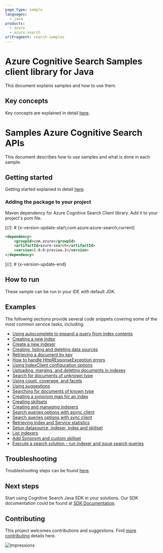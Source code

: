 ```yaml
---
page_type: sample
languages:
  - java
products:
  - azure
  - azure-search
urlFragment: search-samples
---
```


# Azure Cognitive Search Samples client library for Java
This document explains samples and how to use them.

## Key concepts
Key concepts are explained in detail [here][SDK_README_KEY_CONCEPTS].

# Samples Azure Cognitive Search APIs
This document describes how to use samples and what is done in each sample.

## Getting started
Getting started explained in detail [here][SDK_README_GETTING_STARTED].
 
### Adding the package to your project

Maven dependency for Azure Cognitive Search Client library. Add it to your project's pom file.

[//]: # {x-version-update-start;com.azure:azure-search;current}

```xml
<dependency>
    <groupId>com.azure</groupId>
    <artifactId>azure-search</artifactId>
    <version>1.0.0-preview.2</version>
</dependency>
```

[//]: # {x-version-update-end}

## How to run
These sample can be run in your IDE with default JDK.

## Examples
The following sections provide several code snippets covering some of the most common service tasks, including:

-   [Using autocomplete to expand a query from index contents](java/com/azure/search/AutoCompleteExample.java)
-   [Creating a new index](java/com/azure/search/CreateIndexExample.java)
-   [Create a new indexer](java/com/azure/search/CreateIndexerExample.java)
-   [Creating, listing and deleting data sources](/sdk/search/azure-search/src/samples/java/com/azure/search/DataSourceExample.java)
-   [Retrieving a document by key](java/com/azure/search/GetSingleDocumentExample.java)
-   [How to handle HttpREsponseException errors](java/com/azure/search/HttpResponseExceptionExample.java)
-   [Using IndexClient configuration options](java/com/azure/search/IndexClientConfigurationExample.java)
-   [Uploading, merging, and deleting documents in indexes](java/com/azure/search/IndexContentManagementExample.java)
-   [Search for documents of unknown type](java/com/azure/search/SearchForDynamicDocumentsExample.java)
-   [Using count, coverage, and facets](java/com/azure/search/SearchOptionsExample.java)
-   [Using suggestions](java/com/azure/search/SearchSuggestionExample.java)
-   [Searching for documents of known type](java/com/azure/search/SearchWithFullyTypedDocumentsExample.java)
-   [Creating a synonym map for an index](java/com/azure/search/SynonymMapsCreateExample.java)
-   [Creating skillsets](java/com/azure/search/CreateSkillsetExample.java)
-   [Creating and managing indexers](java/com/azure/search/IndexerManagementExample.java)
-   [Search queries options with async client](java/com/azure/search/SearchOptionsAsyncExample.java)
-   [Search queries options with sync client](java/com/azure/search/SearchOptionsExample.java)
-   [Retrieving Index and Service statistics](java/com/azure/search/IndexAndServiceStatisticsExample.java)
-   [Setup datasource, indexer, index and skillset](java/com/azure/search/LifecycleSetupExample.java)
-   [List indexers](java/com/azure/search/ListIndexersExample.java)
-   [Add Synonym and custom skillset](java/com/azure/search/RefineSearchCapabilitiesExample.java)
-   [Execute a search solution - run indexer and issue search queries](java/com/azure/search/RunningSearchSolutionExample.java)

## Troubleshooting
Troubleshooting steps can be found [here][SDK_README_TROUBLESHOOTING].

## Next steps
Start using Cognitive Search Java SDK in your solutions. Our SDK documentation could be found at [SDK Documentation][azsearch_docs]. 

## Contributing
This project welcomes contributions and suggestions. Find [more contributing][SDK_README_CONTRIBUTING] details here.

<!-- LINKS -->
[KEYS_SDK_README]: ../../README.md
[SDK_README_CONTRIBUTING]: ../../README.md#contributing
[SDK_README_GETTING_STARTED]: ../../README.md#getting-started
[SDK_README_TROUBLESHOOTING]: ../../README.md#troubleshooting
[SDK_README_KEY_CONCEPTS]: ../../README.md#key-concepts
[SDK_README_DEPENDENCY]: ../../README.md#adding-the-package-to-your-product
[azsearch_docs]: https://docs.microsoft.com/en-us/azure/search

![Impressions](https://azure-sdk-impressions.azurewebsites.net/api/impressions/azure-sdk-for-java/sdk/search/azure-search/samples/README.png)
